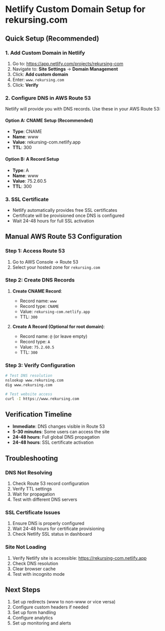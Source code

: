 # Netlify Custom Domain Setup for rekursing.com

## Quick Setup (Recommended)

### 1. Add Custom Domain in Netlify
1. Go to: https://app.netlify.com/projects/rekursing-com
2. Navigate to: **Site Settings** → **Domain Management**
3. Click: **Add custom domain**
4. Enter: `www.rekursing.com`
5. Click: **Verify**

### 2. Configure DNS in AWS Route 53
Netlify will provide you with DNS records. Use these in your AWS Route 53:

#### Option A: CNAME Setup (Recommended)
- **Type**: CNAME
- **Name**: www
- **Value**: rekursing-com.netlify.app
- **TTL**: 300

#### Option B: A Record Setup
- **Type**: A
- **Name**: www
- **Value**: 75.2.60.5
- **TTL**: 300

### 3. SSL Certificate
- Netlify automatically provides free SSL certificates
- Certificate will be provisioned once DNS is configured
- Wait 24-48 hours for full SSL activation

## Manual AWS Route 53 Configuration

### Step 1: Access Route 53
1. Go to AWS Console → Route 53
2. Select your hosted zone for `rekursing.com`

### Step 2: Create DNS Records
1. **Create CNAME Record**:
   - Record name: `www`
   - Record type: `CNAME`
   - Value: `rekursing-com.netlify.app`
   - TTL: `300`

2. **Create A Record (Optional for root domain)**:
   - Record name: `@` (or leave empty)
   - Record type: `A`
   - Value: `75.2.60.5`
   - TTL: `300`

### Step 3: Verify Configuration
```bash
# Test DNS resolution
nslookup www.rekursing.com
dig www.rekursing.com

# Test website access
curl -I https://www.rekursing.com
```

## Verification Timeline
- **Immediate**: DNS changes visible in Route 53
- **5-30 minutes**: Some users can access the site
- **24-48 hours**: Full global DNS propagation
- **24-48 hours**: SSL certificate activation

## Troubleshooting

### DNS Not Resolving
1. Check Route 53 record configuration
2. Verify TTL settings
3. Wait for propagation
4. Test with different DNS servers

### SSL Certificate Issues
1. Ensure DNS is properly configured
2. Wait 24-48 hours for certificate provisioning
3. Check Netlify SSL status in dashboard

### Site Not Loading
1. Verify Netlify site is accessible: https://rekursing-com.netlify.app
2. Check DNS resolution
3. Clear browser cache
4. Test with incognito mode

## Next Steps
1. Set up redirects (www to non-www or vice versa)
2. Configure custom headers if needed
3. Set up form handling
4. Configure analytics
5. Set up monitoring and alerts 